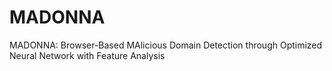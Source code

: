 # MADONNA
MADONNA: Browser-Based MAlicious Domain Detection through Optimized Neural Network with Feature Analysis
